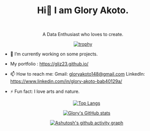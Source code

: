 <div align="center">

# Hi👋 I am Glory Akoto.

<br>

A Data Enthusiast who loves to create.

</div>

<div align="center">
  
[![trophy](https://github-profile-trophy.vercel.app/?username=Gliz23&theme=onedark)](https://github.com/Gliz23/github-profile-trophy)

</div>
<!--
*Gliz23/Gliz23* is a ✨ special ✨ repository because its `README.md` (this file) appears on your GitHub profile.
-->

- 🔭 I’m currently working on some projects.

- My portfolio  :   https://gliz23.github.io/

- 📫 How to reach me:
                 Gmail:     gloryakoto148@gmail.com
                 LinkedIn:  https://www.linkedin.com/in/glory-akoto-bab40129a/
- ⚡ Fun fact: I love arts and nature. 

  <div align="center">

  [![Top Langs](https://github-readme-stats.vercel.app/api/top-langs/?username=Gliz23&langs_count=8&layout=compact)](https://github.com/Gliz23/github-readme-stats)

  [![Glory's GitHub stats](https://github-readme-stats.vercel.app/api?username=Gliz23&show_icons=true&theme=radical)](https://github.com/Gliz23/github-readme-stats)

  [![Ashutosh's github activity graph](https://github-readme-activity-graph.vercel.app/graph?username=Gliz23&custom_title=Glory's&Activity&Graph&hide_border=true&theme=tokyo-night)](https://github.com/ashutosh00710/github-readme-activity-graph)

  </div>
 
 
